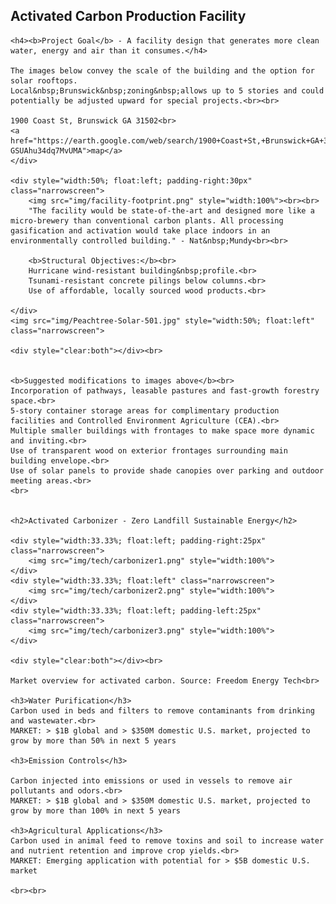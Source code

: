 
<!--
cleanpower.github.io/apps/benchmark
cleanpower.github.io/tech/portfolio (not yet used)
-->

<h2>Activated Carbon Production Facility</h2>  

	<h4><b>Project Goal</b> - A facility design that generates more clean water, energy and air than it consumes.</h4>

	The images below convey the scale of the building and the option for solar rooftops. 
	Local&nbsp;Brunswick&nbsp;zoning&nbsp;allows up to 5 stories and could potentially be adjusted upward for special projects.<br><br>

	1900 Coast St, Brunswick GA 31502<br>
	<a href="https://earth.google.com/web/search/1900+Coast+St,+Brunswick+GA+31502/@31.18829875,-81.49629092,8.11647413a,808.08783607d,35y,148.79180228h,59.02464324t,-0r/data=CowBGmISXAolMHg4OGU0ZDdjMTAwMzA0ZDBkOjB4NDQ5MDk5MzY1MTdjMDI3MxnKKODodDA_QCGQ3zau2l9UwCohMTkwMCBDb2FzdCBTdCwgQnJ1bnN3aWNrIEdBIDMxNTAyGAEgASImCiQJlaI2r2BXUEARDEKqjqyxPMAZvyUNdl-GSUAhu34dq7MvUMA">map</a>
	</div>

	<div style="width:50%; float:left; padding-right:30px" class="narrowscreen">
		<img src="img/facility-footprint.png" style="width:100%"><br><br>
		"The facility would be state-of-the-art and designed more like a micro-brewery than conventional carbon plants. All processing gasification and activation would take place indoors in an environmentally controlled building." - Nat&nbsp;Mundy<br><br>

		<b>Structural Objectives:</b><br>
		Hurricane wind-resistant building&nbsp;profile.<br>
		Tsunami-resistant concrete pilings below columns.<br>
		Use of affordable, locally sourced wood products.<br>

	</div>
	<img src="img/Peachtree-Solar-501.jpg" style="width:50%; float:left" class="narrowscreen"> 

	<div style="clear:both"></div><br>


	<b>Suggested modifications to images above</b><br>
	Incorporation of pathways, leasable pastures and fast-growth forestry space.<br>
	5-story container storage areas for complimentary production facilities and Controlled Environment Agriculture (CEA).<br>
	Multiple smaller buildings with frontages to make space more dynamic and inviting.<br>
	Use of transparent wood on exterior frontages surrounding main building envelope.<br>
	Use of solar panels to provide shade canopies over parking and outdoor meeting areas.<br>
	<br>

	
	<h2>Activated Carbonizer - Zero Landfill Sustainable Energy</h2>
	
	<div style="width:33.33%; float:left; padding-right:25px" class="narrowscreen">
	    <img src="img/tech/carbonizer1.png" style="width:100%">
	</div>
	<div style="width:33.33%; float:left" class="narrowscreen">
		<img src="img/tech/carbonizer2.png" style="width:100%">
	</div>
	<div style="width:33.33%; float:left; padding-left:25px" class="narrowscreen">
		<img src="img/tech/carbonizer3.png" style="width:100%">
	</div>

	<div style="clear:both"></div><br>

	Market overview for activated carbon. Source: Freedom Energy Tech<br>

	<h3>Water Purification</h3>
	Carbon used in beds and filters to remove contaminants from drinking and wastewater.<br> 
	MARKET: > $1B global and > $350M domestic U.S. market, projected to grow by more than 50% in next 5 years 

	<h3>Emission Controls</h3>

	Carbon injected into emissions or used in vessels to remove air pollutants and odors.<br>
    MARKET: > $1B global and > $350M domestic U.S. market, projected to grow by more than 100% in next 5 years 

	<h3>Agricultural Applications</h3>
 	Carbon used in animal feed to remove toxins and soil to increase water and nutrient retention and improve crop yields.<br>
    MARKET: Emerging application with potential for > $5B domestic U.S. market 

    <br><br>
